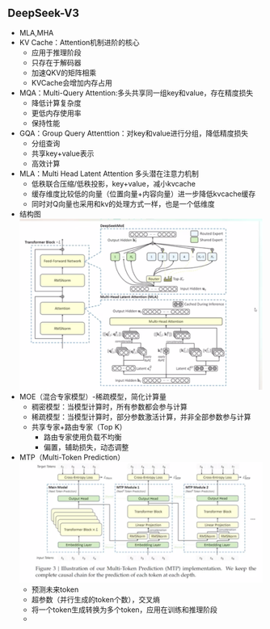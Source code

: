 ## DeepSeek-V3
- MLA,MHA
- KV Cache：Attention机制进阶的核心
	- 应用于推理阶段
	- 只存在于解码器
	- 加速QKV的矩阵相乘
	- KVCache会增加内存占用
- MQA：Multi-Query Attention:多头共享同一组key和value，存在精度损失
	- 降低计算复杂度
	- 更低内存使用率
	- 保持性能
- GQA：Group Query Attenttion：对key和value进行分组，降低精度损失
	- 分组查询
	- 共享key+value表示
	- 高效计算
- MLA：Multi Head Latent Attention 多头潜在注意力机制
	- 低秩联合压缩/低秩投影，key+value，减小kvcache
	- 缓存维度比较低的向量（位置向量+内容向量）进一步降低kvcache缓存
	- 同时对Q向量也采用和kv的处理方式一样，也是一个低维度
- 结构图
	![](attachments/Pasted%20image%2020250903001706.png)
- MOE（混合专家模型）-稀疏模型，简化计算量
	- 稠密模型：当模型计算时，所有参数都会参与计算
	- 稀疏模型：当模型计算时，部分参数激活计算，并非全部参数参与计算
	- 共享专家+路由专家（Top K）
		- 路由专家使用负载不均衡
		- 偏置，辅助损失，动态调整
- MTP（Multi-Token Prediction）
	![](attachments/Pasted%20image%2020250903003853.png)
	- 预测未来token
	- 超参数（并行生成的token个数），交叉熵
	- 将一个token生成转换为多个token，应用在训练和推理阶段
	- 